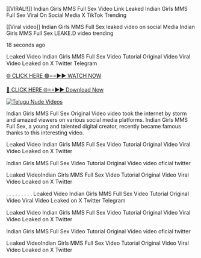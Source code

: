 [[VIRAL!!]] Indian Girls MMS Full Sex Video Link Leaked Indian Girls MMS Full Sex Viral On Social Media X TikTok Trending

[[Viral video]] Indian Girls MMS Full Sex leaked video on social Media Indian Girls MMS Full Sex LEAKE.D video trending

18 seconds ago

L𝚎aked Video Indian Girls MMS Full Sex Video Tutorial Original Video Viral Video L𝚎aked on X Twitter Telegram

[🌐 CLICK HERE 🟢==►► WATCH NOW](https://russelviper69.blogspot.com/p/leaked-video.html)

[🔴 CLICK HERE 🌐==►► Download Now](https://russelviper69.blogspot.com/p/leaked-video.html)

[![Telugu Nude Videos](https://i.imgur.com/dJHk4Zq.gif)](https://russelviper69.blogspot.com/p/leaked-video.html)

Indian Girls MMS Full Sex Original Video video took the internet by storm and amazed viewers on various social media platforms. Indian Girls MMS Full Sex, a young and talented digital creator, recently became famous thanks to this interesting video.

L𝚎aked Video Indian Girls MMS Full Sex Video Tutorial Original Video Viral Video L𝚎aked on X Twitter

Indian Girls MMS Full Sex Video Tutorial Original Video video oficial twitter

L𝚎aked VideoIndian Girls MMS Full Sex Video Tutorial Original Video Viral Video L𝚎aked on X Twitter

. . . . . . . . . L𝚎aked Video Indian Girls MMS Full Sex Video Tutorial Original Video Viral Video L𝚎aked on X Twitter Telegram

L𝚎aked Video Indian Girls MMS Full Sex Video Tutorial Original Video Viral Video L𝚎aked on X Twitter

Indian Girls MMS Full Sex Video Tutorial Original Video video oficial twitter

L𝚎aked VideoIndian Girls MMS Full Sex Video Tutorial Original Video Viral Video L𝚎aked on X Twitter